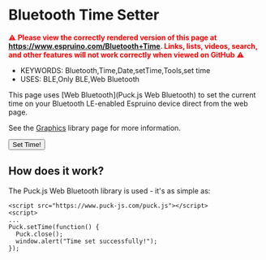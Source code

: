<!--- Copyright (c) 2019 Gordon Williams, Pur3 Ltd. See the file LICENSE for copying permission. -->
Bluetooth Time Setter
=====================

<span style="color:red">:warning: **Please view the correctly rendered version of this page at https://www.espruino.com/Bluetooth+Time. Links, lists, videos, search, and other features will not work correctly when viewed on GitHub** :warning:</span>

* KEYWORDS: Bluetooth,Time,Date,setTime,Tools,set time
* USES: BLE,Only BLE,Web Bluetooth

This page uses [Web Bluetooth](Puck.js Web Bluetooth) to set the current time on your Bluetooth LE-enabled Espruino device direct from the web page.

See the [Graphics](/Graphics) library page for more information.

<button id="setTime" type="button" class="btn btn-primary">Set Time!</button>
<script src="https://www.puck-js.com/puck.js"></script>
<script>
// Force HTTPS - needed for web bluetooth
var l = window.location.toString();
if (l.substr(0,7)=="http://" && !window.location.port)
  window.location = "https://"+l.substr(7);

document.getElementById("setTime").addEventListener("click",function() {
  Puck.setTime(function() {
    Puck.close();
    window.alert("Time set successfully!");
  });
});
</script>

How does it work?
-----------------

The Puck.js Web Bluetooth library is used - it's as simple as:

```
<script src="https://www.puck-js.com/puck.js"></script>
<script>
...
Puck.setTime(function() {
  Puck.close();
  window.alert("Time set successfully!");
});
```
